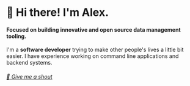# 👋 Hi there! I'm Alex.

#### Focused on building innovative and open source data management tooling.

I'm a **software developer** trying to make other people's lives a little bit easier. I have experience working on command line applications and backend systems.

###### [📣 Give me a shout](https://brahts.dev/contact/)
